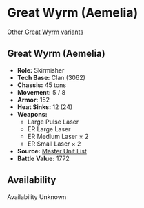 # Great Wyrm (Aemelia)

[Other Great Wyrm variants](../great_wyrm.md)

## Great Wyrm (Aemelia)
- **Role:** Skirmisher
- **Tech Base:** Clan (3062)
- **Chassis:** 45 tons
- **Movement:** 5 / 8
- **Armor:** 152
- **Heat Sinks:** 12 (24)
- **Weapons:**
  - Large Pulse Laser
  - ER Large Laser
  - ER Medium Laser × 2
  - ER Small Laser × 2
- **Source:** [Master Unit List](http://masterunitlist.info/Unit/Details/1283/great-wyrm-aemelia)
- **Battle Value:** 1772

## Availability

Availability Unknown

